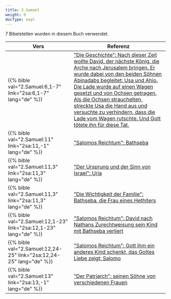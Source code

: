 ```yaml
---
title: 2.Samuel
weight: 9
docType: expl
---
```


7 Bibelstellen wurden in diesem Buch verwendet.

| Vers | Referenz |
|-------|-----------|
| {{% bible val="2.Samuel:6,1-7" link="2sa:6,1-7" lang="de" %}} | ["Die Geschichte": Nach dieser Zeit wollte David, der nächste König, die Arche nach Jerusalem bringen. Er wurde dabei von den beiden Söhnen Abinadabs begleitet: Usa und Ahio. Die Lade wurde auf einen Wagen gesetzt und von Ochsen getragen. Als die Ochsen strauchelten, streckte Usa die Hand aus und versuchte zu verhindern, dass die Lade vom Wagen rutschte. Und Gott tötete ihn für diese Tat.](../exampleSite/content/expl/../expl/bible/creation/the-story-of-uzzah#None) |
| {{% bible val="2.Samuel:11" link="2sa:11,-1" lang="de" %}} | ["Salomos Reichtum": Bathseba](../exampleSite/content/expl/../expl/content/beasts/666-the-number-of-the-beast#e63a) |
| {{% bible val="2.Samuel:11,3" link="2sa:11,3" lang="de" %}} | ["Der Ursprung und der Sinn von Israel": Uria](../exampleSite/content/expl/../appl/background/israel/who-is-israel#bfb6) |
| {{% bible val="2.Samuel:11,3" link="2sa:11,3" lang="de" %}} | ["Die Wichtigkeit der Familie": Bathseba, die Frau eines Hethiters](../exampleSite/content/expl/../expl/background/israel/the-role-of-family-in-the-bible#7234) |
| {{% bible val="2.Samuel:12,1-23" link="2sa:12,1-23" lang="de" %}} | ["Salomos Reichtum": David nach Nathans Zurechtweisung sein Kind mit Bathseba verliert](../exampleSite/content/expl/../expl/content/beasts/666-the-number-of-the-beast#e63a) |
| {{% bible val="2.Samuel:12,24-25" link="2sa:12,24-25" lang="de" %}} | ["Salomos Reichtum": Gott ihm ein anderes Kind schenkt, das Gottes Liebe zeigt: Salomo](../exampleSite/content/expl/../expl/content/beasts/666-the-number-of-the-beast#e63a) |
| {{% bible val="2.Samuel:13" link="2sa:13,-1" lang="de" %}} | ["Der Patriarch": seinen Söhne von verschiedenen Frauen](../exampleSite/content/expl/../expl/background/israel/the-role-of-family-in-the-bible#75b9) |
